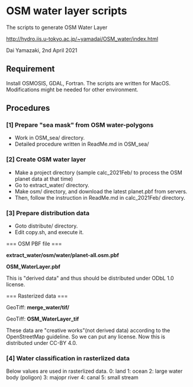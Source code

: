 # OSM water layer scripts
The scripts to generate OSM Water Layer

http://hydro.iis.u-tokyo.ac.jp/~yamadai/OSM_water/index.html

Dai Yamazaki, 2nd April 2021

## Requirement
Install OSMOSIS, GDAL, Fortran.
The scripts are written for MacOS. Modifications might be needed for other environment.

## Procedures
### [1] Prepare "sea mask" from OSM water-polygons
- Work in OSM_sea/ directory.
- Detailed procedure written in ReadMe.md in OSM_sea/

### [2] Create OSM water layer
- Make a project directory (sample calc_2021Feb/ to process the OSM planet data at that time)
- Go to extract_water/ directory.
- Make osm/ directory, and download the latest planet.pbf from servers.
- Then, follow the instruction in ReadMe.md  in calc_2021Feb/ directory.

### [3] Prepare distribution data
- Goto distribute/ directory.
- Edit copy.sh, and execute it.

=== OSM PBF file ===

<Original> **extract_water/osm/water/planet-all.osm.pbf**

<Copied as> **OSM_WaterLayer.pbf**

This is "derived data" and thus should be distributed under ODbL 1.0 license.

=== Rasterized data ===

<Original> GeoTiff: **merge_water/tif/**

<Copied as> GeoTiff: **OSM_WaterLayer_tif**

These data are "creative works"(not derived data) according to the OpenStreetMap guideline. So we can put any license. Now this is distributed under CC-BY 4.0.

### [4] Water classification in rasterlized data
Below values are used in rasterlized data.
0: land
1: ocean
2: large water body (poligon)
3: majopr river
4: canal
5: small stream

